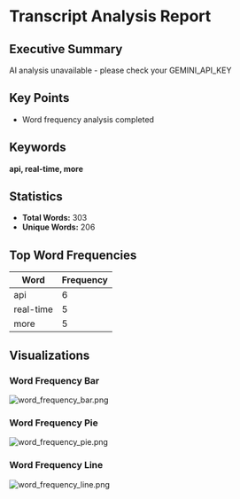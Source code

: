 # Transcript Analysis Report

## Executive Summary
AI analysis unavailable - please check your GEMINI_API_KEY

## Key Points
- Word frequency analysis completed

## Keywords
**api, real-time, more**

## Statistics
- **Total Words:** 303
- **Unique Words:** 206

## Top Word Frequencies

| Word | Frequency |
|------|-----------|
| api | 6 |
| real-time | 5 |
| more | 5 |

## Visualizations

### Word Frequency Bar
![word_frequency_bar.png](output\word_frequency_bar.png)

### Word Frequency Pie
![word_frequency_pie.png](output\word_frequency_pie.png)

### Word Frequency Line
![word_frequency_line.png](output\word_frequency_line.png)
